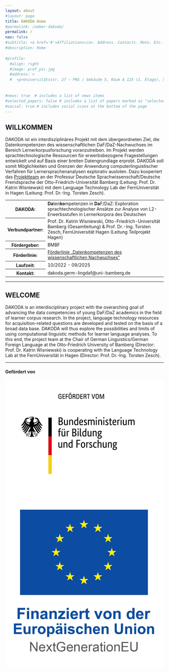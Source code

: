 ```yaml
---
layout: about
#layout: page
title: DAKODA Home
#permalink: /ueber-dakoda/
permalink: /
nav: false
#subtitle: <a href='#'>Affiliations</a>. Address. Contacts. Moto. Etc.
#description: Home

#profile:
  #align: right
  #image: prof_pic.jpg
  #address: >
  #  <p>Universitätsstr. 27 – PRG / Gebäude 5, Raum A 125 (1. Etage), 58097 Hagen</p>


#news: true  # includes a list of news items
#selected_papers: false # includes a list of papers marked as "selected={true}"
#social: true # includes social icons at the bottom of the page
---
```


## WILLKOMMEN

DAKODA ist ein interdisziplinäres Projekt mit dem übergeordneten Ziel, die Datenkompetenzen des wissenschaftlichen DaF/DaZ-Nachwuchses im Bereich Lernerkorpusforschung voranzutreiben. Im Projekt werden sprachtechnologische Ressourcen für erwerbsbezogene Fragestellungen entwickelt und auf Basis einer breiten Datengrundlage erprobt. DAKODA soll somit Möglichkeiten und Grenzen der Anwendung computerlinguistischer Verfahren für Lernersprachenanalysen explorativ ausloten. Dazu kooperiert das [Projektteam](https://dakoda-project.github.io/dakoda-webpage/team/) an der Professur Deutsche Sprachwissenschaft/Deutsche Fremdsprache der Otto-Friedrich-Universität Bamberg (Leitung: Prof. Dr. Katrin Wisniewski) mit dem Language Technology Lab der FernUniversität in Hagen (Leitung: Prof. Dr.-Ing. Torsten Zesch).

<table>
    <tr>
      <th>DAKODA: </th>
      <td><b>Da</b>ten<b>ko</b>mpetenzen in <b>Da</b>F/DaZ: Exploration sprachtechnologischer Ansätze zur Analyse von L2-Erwerbsstufen in Lernerkorpora des Deutschen</td>
    </tr>
    <tr>
      <th>Verbundpartner: </th>
      <td>Prof. Dr. Katrin Wisniewski, Otto-Friedrich-Universität Bamberg (Gesamtleitung) & Prof. Dr.-Ing. Torsten Zesch, FernUniversität Hagen (Leitung Teilprojekt Hagen)</td>
    </tr>
    <tr>
      <th>Fördergeber: </th>
      <td>BMBF</td>
    </tr>
    <tr>
      <th>Förderlinie: </th>
      <td><a href="https://www.bildung-forschung.digital/digitalezukunft/de/wissen/forschungsdaten/datenkompetenzen-wiss-nachwuchs/datenkompetenz-wiss-nachwuchs_node.html">Förderlinie „Datenkompetenzen des wissenschaftlichen Nachwuchses“</a></td>
    </tr>
    <tr>
      <th>Laufzeit: </th>
      <td>10/2022 - 09/2025</td>
    </tr>
    <tr>
      <th>Kontakt: </th>
      <td>dakoda.germ-lingdaf@uni-bamberg.de</td>
    </tr>

  </table>

***

## WELCOME

DAKODA is an interdisciplinary project with the overarching goal of advancing the data competencies of young DaF/DaZ academics in the field of learner corpus research. In the project, language technology resources for acquisition-related questions are developed and tested on the basis of a broad data base. DAKODA will thus explore the possibilities and limits of using computational linguistic methods for learner language analyses. To this end, the project team at the Chair of German Linguistics/German Foreign Language at the Otto-Friedrich University of Bamberg (Director: Prof. Dr. Katrin Wisniewski) is cooperating with the Language Technology Lab at the FernUniversität in Hagen (Director: Prof. Dr.-Ing. Torsten Zesch).

***

#### Gefördert von

<!--- <img src="./assets/img/Foerderhinweis_EU_horizontal.jpg" alt="Alt-Text" title="" /> --->

<div class="container">
  <div class="row">
    <div class="col">
      <img src="./assets/img/Foerderhinweis_BMBF.jpg" class="img-fluid" alt="Förderhinweis des Bundesministerium für Bildung und Forschung" title="" />
    </div>
    <div class="col">
      <img src="./assets/img/Foerderhinweis_EU_vertikal.jpg" class="img-fluid" alt="Förderhinweis der Europäischen Union" title="" />
    </div>
  </div>
</div>  
